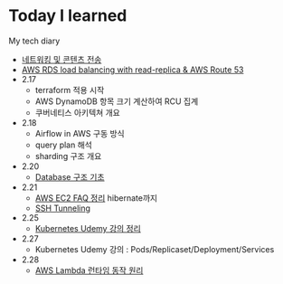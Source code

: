 # Today I learned

My tech diary

- [네트워킹 및 콘텐츠 전송](https://www.notion.so/fa539b8eb84a41a0bd8aab47dfe2e6ba)
- [AWS RDS load balancing with read-replica & AWS Route 53](https://www.notion.so/AWS-RDS-load-balancing-with-read-replica-AWS-Route-53-5ab682f1138e4ba29e36322db1f68a6c)
- 2.17
  - terraform 적용 시작 
  - AWS DynamoDB 항목 크기 계산하여 RCU 집계 
  - 쿠버네티스 아키텍쳐 개요
- 2.18 
  - Airflow in AWS 구동 방식 
  - query plan 해석 
  - sharding 구조 개요
- 2.20 
  - [Database 구조 기초](https://www.notion.so/Database-34be031742d54c0897d671da198cdd62)
- 2.21
  - [AWS EC2 FAQ 정리](https://www.notion.so/059be967400449d685df6dd690263574) hibernate까지
  - [SSH Tunneling](https://www.notion.so/SSH-Tunneling-74e25afe877647b68422c0202935b0ff)
- 2.25
  - [Kubernetes Udemy 강의 정리](https://www.notion.so/Overview-d5fc03e64ed745088945aeebb6bb3fcb)
- 2.27
  - Kubernetes Udemy 강의 : Pods/Replicaset/Deployment/Services
- 2.28
  - [AWS Lambda 런타임 동작 원리](https://www.notion.so/059be967400449d685df6dd690263574#7a8659d4ae14498aad4855959f654097)
